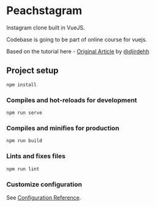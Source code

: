 # Peachstagram

Instagram clone built in VueJS.

Codebase is going to be part of online course for vuejs.

Based on the tutorial here - [Original Article](https://medium.com/fullstackio/tutorial-build-an-instagram-clone-with-vue-js-and-cssgram-24a9f3de0408) by [@djirdehh](https://github.com/djirdehh)


## Project setup

```
npm install
```

### Compiles and hot-reloads for development

```
npm run serve
```

### Compiles and minifies for production

```
npm run build
```

### Lints and fixes files

```
npm run lint
```

### Customize configuration

See [Configuration Reference](https://cli.vuejs.org/config/).
